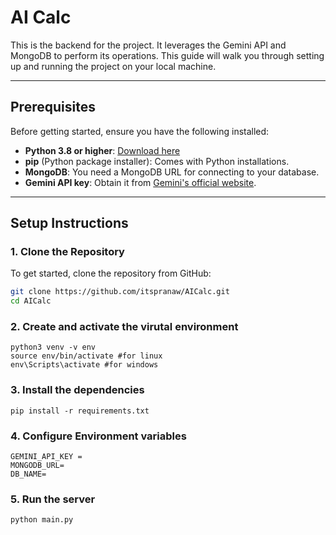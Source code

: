 # AI Calc
This is the backend for the project. It leverages the Gemini API and MongoDB to perform its operations. This guide will walk you through setting up and running the project on your local machine.

---

## Prerequisites

Before getting started, ensure you have the following installed:

- **Python 3.8 or higher**: [Download here](https://www.python.org/downloads/)
- **pip** (Python package installer): Comes with Python installations.
- **MongoDB**: You need a MongoDB URL for connecting to your database.
- **Gemini API key**: Obtain it from [Gemini's official website](https://www.gemini.com/).

---

## Setup Instructions

### 1. Clone the Repository

To get started, clone the repository from GitHub:

```bash
git clone https://github.com/itspranaw/AICalc.git
cd AICalc

```
### 2. Create and activate the virutal environment 

```
python3 venv -v env
source env/bin/activate #for linux
env\Scripts\activate #for windows
```
### 3. Install the dependencies
```
pip install -r requirements.txt
```

### 4. Configure Environment variables
```
GEMINI_API_KEY = 
MONGODB_URL=
DB_NAME=
```

### 5. Run the server
```
python main.py
```

